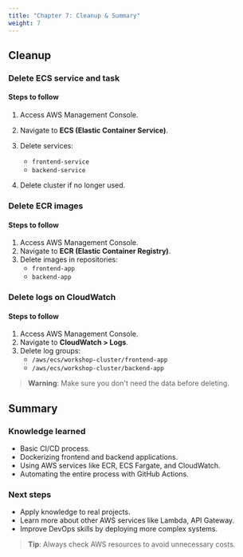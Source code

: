 ```yaml
---
title: "Chapter 7: Cleanup & Summary"
weight: 7
---
```


## Cleanup

### Delete ECS service and task

#### Steps to follow

1. Access AWS Management Console.
2. Navigate to **ECS (Elastic Container Service)**.
3. Delete services:
   - `frontend-service`
   - `backend-service`

4. Delete cluster if no longer used.

### Delete ECR images

#### Steps to follow

1. Access AWS Management Console.
2. Navigate to **ECR (Elastic Container Registry)**.
3. Delete images in repositories:
   - `frontend-app`
   - `backend-app`

### Delete logs on CloudWatch

#### Steps to follow

1. Access AWS Management Console.
2. Navigate to **CloudWatch > Logs**.
3. Delete log groups:
   - `/aws/ecs/workshop-cluster/frontend-app`
   - `/aws/ecs/workshop-cluster/backend-app`

> **Warning**: Make sure you don't need the data before deleting.

## Summary

### Knowledge learned

- Basic CI/CD process.
- Dockerizing frontend and backend applications.
- Using AWS services like ECR, ECS Fargate, and CloudWatch.
- Automating the entire process with GitHub Actions.

### Next steps

- Apply knowledge to real projects.
- Learn more about other AWS services like Lambda, API Gateway.
- Improve DevOps skills by deploying more complex systems.

> **Tip**: Always check AWS resources to avoid unnecessary costs.
